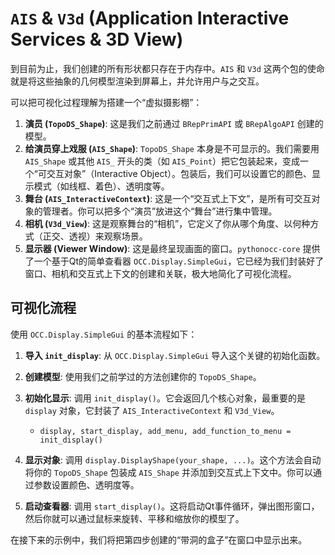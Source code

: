 # `AIS` & `V3d` (Application Interactive Services & 3D View)

到目前为止，我们创建的所有形状都只存在于内存中。`AIS` 和 `V3d` 这两个包的使命就是将这些抽象的几何模型渲染到屏幕上，并允许用户与之交互。

可以把可视化过程理解为搭建一个“虚拟摄影棚”：

1.  **演员 (`TopoDS_Shape`)**: 这是我们之前通过 `BRepPrimAPI` 或 `BRepAlgoAPI` 创建的模型。
2.  **给演员穿上戏服 (`AIS_Shape`)**: `TopoDS_Shape` 本身是不可显示的。我们需要用 `AIS_Shape` 或其他 `AIS_` 开头的类（如 `AIS_Point`）把它包装起来，变成一个“可交互对象”（Interactive Object）。包装后，我们可以设置它的颜色、显示模式（如线框、着色）、透明度等。
3.  **舞台 (`AIS_InteractiveContext`)**: 这是一个“交互式上下文”，是所有可交互对象的管理者。你可以把多个“演员”放进这个“舞台”进行集中管理。
4.  **相机 (`V3d_View`)**: 这是观察舞台的“相机”，它定义了你从哪个角度、以何种方式（正交、透视）来观察场景。
5.  **显示器 (Viewer Window)**: 这是最终呈现画面的窗口。`pythonocc-core` 提供了一个基于Qt的简单查看器 `OCC.Display.SimpleGui`，它已经为我们封装好了窗口、相机和交互式上下文的创建和关联，极大地简化了可视化流程。

## 可视化流程

使用 `OCC.Display.SimpleGui` 的基本流程如下：

1.  **导入 `init_display`**: 从 `OCC.Display.SimpleGui` 导入这个关键的初始化函数。

2.  **创建模型**: 使用我们之前学过的方法创建你的 `TopoDS_Shape`。

3.  **初始化显示**: 调用 `init_display()`。它会返回几个核心对象，最重要的是 `display` 对象，它封装了 `AIS_InteractiveContext` 和 `V3d_View`。
    *   `display, start_display, add_menu, add_function_to_menu = init_display()`

4.  **显示对象**: 调用 `display.DisplayShape(your_shape, ...)`。这个方法会自动将你的 `TopoDS_Shape` 包装成 `AIS_Shape` 并添加到交互式上下文中。你可以通过参数设置颜色、透明度等。

5.  **启动查看器**: 调用 `start_display()`。这将启动Qt事件循环，弹出图形窗口，然后你就可以通过鼠标来旋转、平移和缩放你的模型了。

在接下来的示例中，我们将把第四步创建的“带洞的盒子”在窗口中显示出来。
